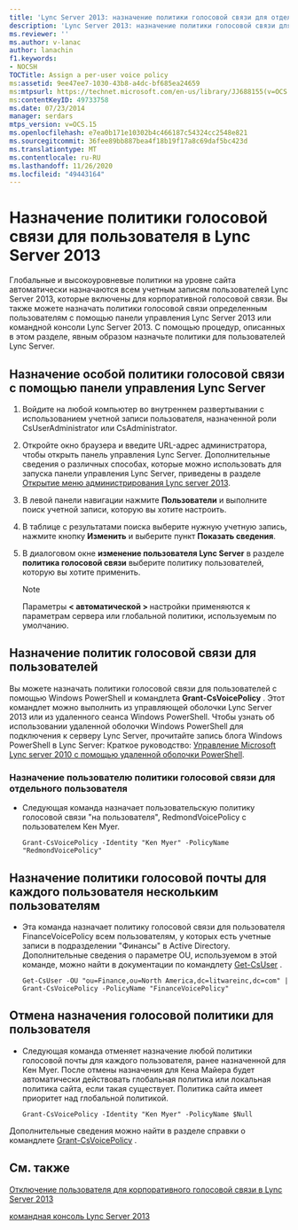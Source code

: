 ```yaml
---
title: 'Lync Server 2013: назначение политики голосовой связи для отдельных пользователей'
description: 'Lync Server 2013: назначение политики голосовой связи для каждого пользователя.'
ms.reviewer: ''
ms.author: v-lanac
author: lanachin
f1.keywords:
- NOCSH
TOCTitle: Assign a per-user voice policy
ms:assetid: 9ee47ee7-1030-43b8-a4dc-bf685ea24659
ms:mtpsurl: https://technet.microsoft.com/en-us/library/JJ688155(v=OCS.15)
ms:contentKeyID: 49733758
ms.date: 07/23/2014
manager: serdars
mtps_version: v=OCS.15
ms.openlocfilehash: e7ea0b171e10302b4c466187c54324cc2548e821
ms.sourcegitcommit: 36fee89bb887bea4f18b19f17a8c69daf5bc423d
ms.translationtype: MT
ms.contentlocale: ru-RU
ms.lasthandoff: 11/26/2020
ms.locfileid: "49443164"
---
```

# <a name="assign-a-per-user-voice-policy-in-lync-server-2013"></a>Назначение политики голосовой связи для пользователя в Lync Server 2013

 


Глобальные и высокоуровневые политики на уровне сайта автоматически назначаются всем учетным записям пользователей Lync Server 2013, которые включены для корпоративной голосовой связи. Вы также можете назначать политики голосовой связи определенным пользователям с помощью панели управления Lync Server 2013 или командной консоли Lync Server 2013. С помощью процедур, описанных в этом разделе, явным образом назначьте политики для пользователей Lync Server.

## <a name="to-assign-a-user-specific-voice-policy-using-the-lync-server-control-panel"></a>Назначение особой политики голосовой связи с помощью панели управления Lync Server

1.  Войдите на любой компьютер во внутреннем развертывании с использованием учетной записи пользователя, назначенной роли CsUserAdministrator или CsAdministrator.

2.  Откройте окно браузера и введите URL-адрес администратора, чтобы открыть панель управления Lync Server. Дополнительные сведения о различных способах, которые можно использовать для запуска панели управления Lync Server, приведены в разделе [Открытие меню администрирования Lync server 2013](lync-server-2013-open-lync-server-administrative-tools.md).

3.  В левой панели навигации нажмите **Пользователи** и выполните поиск учетной записи, которую вы хотите настроить.

4.  В таблице с результатами поиска выберите нужную учетную запись, нажмите кнопку **Изменить** и выберите пункт **Показать сведения**.

5.  В диалоговом окне **изменение пользователя Lync Server** в разделе **политика голосовой связи** выберите политику пользователей, которую вы хотите применить.
    

    > [!NOTE]  
    > Параметры <STRONG> &lt; автоматической &gt; </STRONG> настройки применяются к параметрам сервера или глобальной политики, используемым по умолчанию.



## <a name="assign-per-user-voice-policies"></a>Назначение политик голосовой связи для пользователей

Вы можете назначать политики голосовой связи для пользователей с помощью Windows PowerShell и командлета **Grant-CsVoicePolicy** . Этот командлет можно выполнить из управляющей оболочки Lync Server 2013 или из удаленного сеанса Windows PowerShell. Чтобы узнать об использовании удаленной оболочки Windows PowerShell для подключения к серверу Lync Server, прочитайте запись блога Windows PowerShell в Lync Server: Краткое руководство: [Управление Microsoft Lync server 2010 с помощью удаленной оболочки PowerShell](https://go.microsoft.com/fwlink/p/?linkId=255876).

### <a name="assign-a-per-user-voice-policy-to-a-single-user"></a>Назначение пользователю политики голосовой связи для отдельного пользователя

  - Следующая команда назначает пользовательскую политику голосовой связи "на пользователя", RedmondVoicePolicy с пользователем Кен Myer.
    
        Grant-CsVoicePolicy -Identity "Ken Myer" -PolicyName "RedmondVoicePolicy"

## <a name="assign-a-per-user-voice-policy-to-multiple-users"></a>Назначение политики голосовой почты для каждого пользователя нескольким пользователям

  - Эта команда назначает политику голосовой связи для пользователя FinanceVoicePolicy всем пользователям, у которых есть учетные записи в подразделении "Финансы" в Active Directory. Дополнительные сведения о параметре OU, используемом в этой команде, можно найти в документации по командлету [Get-CsUser](https://technet.microsoft.com/library/gg398125\(v=ocs.15\)) .
    
        Get-CsUser -OU "ou=Finance,ou=North America,dc=litwareinc,dc=com" | Grant-CsVoicePolicy -PolicyName "FinanceVoicePolicy"

## <a name="unassign-a-per-user-voice-policy"></a>Отмена назначения голосовой политики для пользователя

  - Следующая команда отменяет назначение любой политики голосовой почты для каждого пользователя, ранее назначенной для Кен Myer. После отмены назначения для Кена Майера будет автоматически действовать глобальная политика или локальная политика сайта, если такая существует. Политика сайта имеет приоритет над глобальной политикой.
    
        Grant-CsVoicePolicy -Identity "Ken Myer" -PolicyName $Null

Дополнительные сведения можно найти в разделе справки о командлете [Grant-CsVoicePolicy](https://technet.microsoft.com/library/gg398828\(v=ocs.15\)) .

## <a name="see-also"></a>См. также


[Отключение пользователя для корпоративного голосовой связи в Lync Server 2013](lync-server-2013-disable-a-user-for-enterprise-voice.md)  


[командная консоль Lync Server 2013](lync-server-2013-lync-server-management-shell.md)

